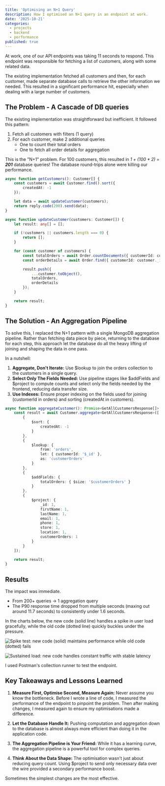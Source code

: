 ```yaml
---
title: 'Optimising an N+1 Query'
description: How I optimised an N+1 query in an endpoint at work.
date: '2025-10-21'
categories:
  - projects
  - backend
  - performance
published: true
---
```


<script>
	import TwitterEmbed from "$lib/components/TwitterEmbed.svelte";
</script>

At work, one of our API endpoints was taking 11 seconds to respond. This endpoint was responsible for fetching a list of customers, along with some related data.

The existing implementation fetched all customers and then, for each customer, made separate database calls to retrieve the other information we needed. This resulted in a significant performance hit, especially when dealing with a large number of customers.

## The Problem - A Cascade of DB queries

The existing implementation was straightforward but inefficient. It followed this pattern:

1. Fetch all customers with filters (1 query)
2. For each customer, make 2 additional queries
   - One to count their total orders
   - One to fetch all order details for aggregation

This is the "N+1" problem. For 100 customers, this resulted in _1 + (100 \* 2) = **201**_ database queries! The database round-trips alone were killing our performance.

```ts
async function getCustomers(): Customer[] {
	const customers = await Customer.find().sort({
		createdAt: -1
	});

	let data = await updateCustomer(customers);
	return reply.code(200).send(data);
}

async function updateCustomer(customers: Customer[]) {
	let result: any[] = [];

	if (!customers || customers.length === 0) {
		return [];
	}

	for (const customer of customers) {
		const totalOrders = await Order.countDocuments({ customerId: customer._id });
		const orderDetails = await Order.find({ customerId: customer._id });

		result.push({
			...customer.toObject(),
			totalOrders,
			orderDetails
		});
	}

	return result;
}
```

## The Solution - An Aggregation Pipeline

To solve this, I replaced the N+1 pattern with a single MongoDB aggregation pipeline. Rather than fetching data piece by piece, returning to the database for each step, this approach let the database do all the heavy lifting of joining and shaping the data in one pass.

In a nutshell:

1. **Aggregate, Don't Iterate:** Use $lookup to join the orders collection to the customers in a single query.
2. **Select Only The Fields Needed:** Use pipeline stages like $addFields and $project to compute counts and select only the fields needed by the frontend, reducing data transfer size.
3. **Use Indexes:** Ensure proper indexing on the fields used for joining (customerId in orders) and sorting (createdAt in customers).

```ts
async function aggregateCustomer(): Promise<GetAllCustomersResponse[]> {
	const result = await Customer.aggregate<GetAllCustomersResponse>([
		{
			$sort: {
				createdAt: -1
			}
		},
		{
			$lookup: {
				from: 'orders',
				let: { customerId: '$_id' },
				as: 'customerOrders'
			}
		},
		{
			$addFields: {
				totalOrders: { $size: '$customerOrders' }
			}
		},
		{
			$project: {
				_id: 1,
				firstName: 1,
				lastName: 1,
				email: 1,
				phone: 1,
				store: 1,
				location: 1,
				customerOrders: 1
			}
		}
	]);

	return result;
}
```

## Results

The impact was immediate.

- From 200+ queries → 1 aggregation query
- The P90 response time dropped from multiple seconds (maxing out around 11.7 seconds) to consistently under 1.6 seconds.

In the charts below, the new code (solid line) handles a spike in user load gracefully, while the old code (dotted line) quickly buckles under the pressure.

![](https://res.cloudinary.com/dit0zbles/image/upload/v1760997925/spike-new-code-old-limit_msfqse.png 'Spike test: new code (solid) maintains performance while old code (dotted) fails')

![](https://res.cloudinary.com/dit0zbles/image/upload/v1760997925/constant-load-default-limit-new-code_aobjep.png 'Sustained load: new code handles constant traffic with stable latency')

I used Postman's collection runner to test the endpoint.

## Key Takeaways and Lessons Learned

1. **Measure First, Optimise Second, Measure Again:** Never assume you know the bottleneck. Before I wrote a line of code, I measured the performance of the endpoint to pinpoint the problem. Then after making changes, I measured again to ensure my optimisations made a difference.

2. **Let the Database Handle It:** Pushing computation and aggregation down to the database is almost always more efficient than doing it in the application code.

3. **The Aggregation Pipeline is Your Friend:** While it has a learning curve, the aggregation pipeline is a powerful tool for complex queries.

4. **Think About the Data Shape:** The optimisation wasn't just about reducing query count. Using $project to send only necessary data over the wire provided a secondary performance boost.

Sometimes the simplest changes are the most effective.
